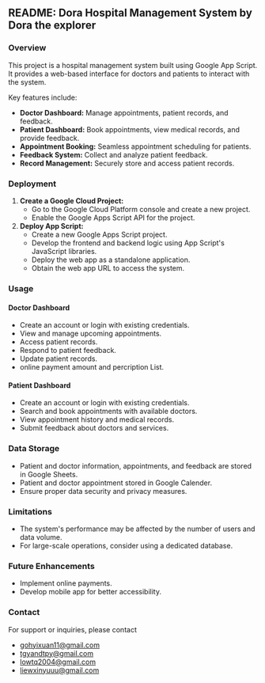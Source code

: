## README: Dora Hospital Management System by Dora the explorer

### Overview

This project is a hospital management system built using Google App Script. It provides a web-based interface for doctors and patients to interact with the system.

Key features include:

- **Doctor Dashboard:** Manage appointments, patient records, and feedback.
- **Patient Dashboard:** Book appointments, view medical records, and provide feedback.
- **Appointment Booking:** Seamless appointment scheduling for patients.
- **Feedback System:** Collect and analyze patient feedback.
- **Record Management:** Securely store and access patient records.

### Deployment

1. **Create a Google Cloud Project:**
   - Go to the Google Cloud Platform console and create a new project.
   - Enable the Google Apps Script API for the project.
2. **Deploy App Script:**
   - Create a new Google Apps Script project.
   - Develop the frontend and backend logic using App Script's JavaScript libraries.
   - Deploy the web app as a standalone application.
   - Obtain the web app URL to access the system.

### Usage

#### Doctor Dashboard

- Create an account or login with existing credentials.
- View and manage upcoming appointments.
- Access patient records.
- Respond to patient feedback.
- Update patient records.
- online payment amount and percription List.

#### Patient Dashboard

- Create an account or login with existing credentials.
- Search and book appointments with available doctors.
- View appointment history and medical records.
- Submit feedback about doctors and services.

### Data Storage

- Patient and doctor information, appointments, and feedback are stored in Google Sheets.
- Patient and doctor appointment stored in Google Calender.
- Ensure proper data security and privacy measures.

### Limitations

- The system's performance may be affected by the number of users and data volume.
- For large-scale operations, consider using a dedicated database.

### Future Enhancements

- Implement online payments.
- Develop mobile app for better accessibility.

### Contact

For support or inquiries, please contact

- gohyixuan11@gmail.com
- tgyandtpy@gmail.com
- lowtq2004@gmail.com
- liewxinyuuu@gmail.com
